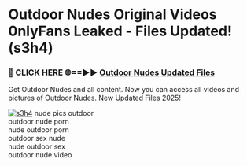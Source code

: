 # Outdoor Nudes Original Videos 0nlyFans Leaked - Files Updated! (s3h4)

<h3>🔴 CLICK HERE 🌐==►► <a href="https://tinyurl.com/5h6xmrr3" rel="nofollow">Outdoor Nudes Updated Files</a></h3>

Get Outdoor Nudes and all content. Now you can access all videos and pictures of Outdoor Nudes. New Updated Files 2025!

[![s3h4](https://i.imgur.com/KVD873Z.gif)](https://tinyurl.com/5h6xmrr3)
nude pics outdoor<br>
outdoor nude porn<br>
nude outdoor porn<br>
outdoor sex nude<br>
nude outdoor sex<br>
outdoor nude video